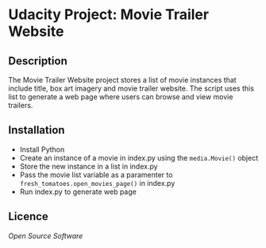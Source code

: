 # Udacity Project: Movie Trailer Website


## Description

The Movie Trailer Website project stores a list of movie instances that include title, box art imagery and movie trailer website. The script uses this list to generate a web page where users can browse and view movie trailers.


## Installation

  * Install Python
  * Create an instance of a movie in index.py using the `media.Movie()` object
  * Store the new instance in a list in index.py
  * Pass the movie list variable as a paramenter to `fresh_tomatoes.open_movies_page()` in index.py
  * Run index.py to generate web page

## Licence

_Open Source Software_

